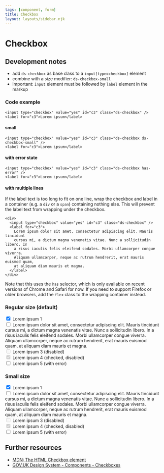 ```yaml
---
tags: [component, form]
title: Checkbox
layout: layouts/sidebar.njk
---
```


# Checkbox

## Development notes

- add `ds-checkbox` as base class to a `input[type=checkbox]` element
- combine with a size modifier: `ds-checkbox-small`
- important: `input` element must be followed by `label` element in the markup

### Code example

```
<input type="checkbox" value="yes" id="c3" class="ds-checkbox" />
<label for="c3">Lorem ipsum</label>
```

#### small

```
<input type="checkbox" value="yes" id="c3" class="ds-checkbox ds-checkbox-small" />
<label for="c3">Lorem ipsum</label>
```

#### with error state

```
<input type="checkbox" value="yes" id="c3" class="ds-checkbox has-error" />
<label for="c3">Lorem ipsum</label>
```

#### with multiple lines

If the label text is too long to fit on one line, wrap the checkbox and label in a container (e.g. a `div` or a `span`) containing nothing else. This will prevent the label text from wrapping under the checkbox.

```
<div>
  <input type="checkbox" value="yes" id="c3" class="ds-checkbox" />
  <label for="c3">
    Lorem ipsum dolor sit amet, consectetur adipiscing elit. Mauris tincidunt
    cursus mi, a dictum magna venenatis vitae. Nunc a sollicitudin libero. In
    a risus iaculis felis eleifend sodales. Morbi ullamcorper congue viverra.
    Aliquam ullamcorper, neque ac rutrum hendrerit, erat mauris euismod quam,
    at aliquam diam mauris et magna.
  </label>
</div>
```

Note that this uses the `has` selector, which is only available on recent versions of Chrome and Safari for now. If you need to support Firefox or older browsers, add the `flex` class to the wrapping container instead.

### Regular size (default)

<div class="ds-stack-24">
  <div>
    <input type="checkbox" value="yes" id="c0" checked class="ds-checkbox" />
    <label for="c0">Lorem ipsum 1</label>
  </div>

  <div class="flex">
    <input type="checkbox" value="yes" id="c1" class="ds-checkbox" />
    <label for="c1">
      Lorem ipsum dolor sit amet, consectetur adipiscing elit. Mauris tincidunt
      cursus mi, a dictum magna venenatis vitae. Nunc a sollicitudin libero. In
      a risus iaculis felis eleifend sodales. Morbi ullamcorper congue viverra.
      Aliquam ullamcorper, neque ac rutrum hendrerit, erat mauris euismod quam,
      at aliquam diam mauris et magna.
    </label>
  </div>

  <div>
    <input type="checkbox" value="yes" id="c2" disabled class="ds-checkbox" />
    <label for="c2">Lorem ipsum 3 (disabled)</label>
  </div>

  <div>
    <input type="checkbox" value="yes" id="c4" disabled checked class="ds-checkbox" />
    <label for="c4">Lorem ipsum 4 (checked, disabled)</label>
  </div>

  <div>
    <input type="checkbox" value="yes" id="c3" class="ds-checkbox has-error" />
    <label for="c3">Lorem ipsum 5 (with error)</label>
  </div>
</div>

### Small size

<div class="ds-stack-16">
  <div>
    <input type="checkbox" value="yes" id="sc0" checked class="ds-checkbox ds-checkbox-small" />
    <label for="sc0">Lorem ipsum 1</label>
  </div>

  <div class="flex">
    <input type="checkbox" value="yes" id="sc1" class="ds-checkbox ds-checkbox-small" />
    <label for="sc1">
      Lorem ipsum dolor sit amet, consectetur adipiscing elit. Mauris tincidunt
      cursus mi, a dictum magna venenatis vitae. Nunc a sollicitudin libero. In
      a risus iaculis felis eleifend sodales. Morbi ullamcorper congue viverra.
      Aliquam ullamcorper, neque ac rutrum hendrerit, erat mauris euismod quam,
      at aliquam diam mauris et magna.
    </label>
  </div>

  <div>
    <input type="checkbox" value="yes" id="sc2" disabled class="ds-checkbox ds-checkbox-small" />
    <label for="sc2">Lorem ipsum 3 (disabled)</label>
  </div>

  <div>
    <input type="checkbox" value="yes" id="sc4" disabled checked class="ds-checkbox ds-checkbox-small" />
    <label for="sc4">Lorem ipsum 4 (checked, disabled)</label>
  </div>

  <div>
    <input type="checkbox" value="yes" id="sc3" class="ds-checkbox ds-checkbox-small has-error" />
    <label for="sc3">Lorem ipsum 5 (with error)</label>
  </div>
</div>

## Further resources

- [MDN: The HTML Checkbox element](https://developer.mozilla.org/en-US/docs/Web/HTML/Element/input/checkbox)
- [GOV.UK Design System - Components - Checkboxes](https://design-system.service.gov.uk/components/checkboxes/)
